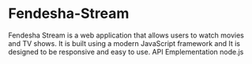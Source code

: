 # Fendesha-Stream
Fendesha Stream is a web application that allows users to watch movies and TV shows. It is built using a modern JavaScript framework and It is designed to be responsive and easy to use.
API Emplementation node.js
